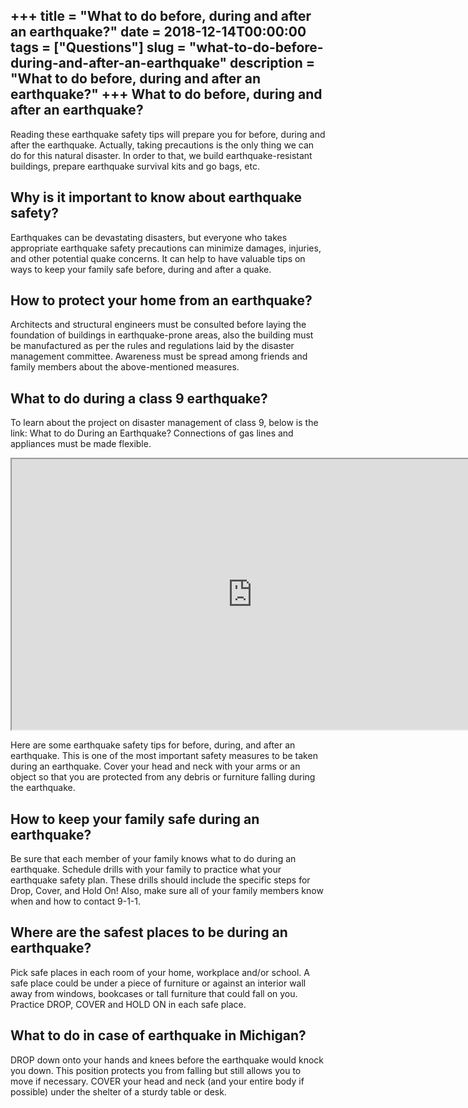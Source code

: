 +++
title = "What to do before, during and after an earthquake?"
date = 2018-12-14T00:00:00
tags = ["Questions"]
slug = "what-to-do-before-during-and-after-an-earthquake"
description = "What to do before, during and after an earthquake?"
+++
What to do before, during and after an earthquake?
--------------------------------------------------

Reading these earthquake safety tips will prepare you for before, during and after the earthquake. Actually, taking precautions is the only thing we can do for this natural disaster. In order to that, we build earthquake-resistant buildings, prepare earthquake survival kits and go bags, etc.

Why is it important to know about earthquake safety?
----------------------------------------------------

Earthquakes can be devastating disasters, but everyone who takes appropriate earthquake safety precautions can minimize damages, injuries, and other potential quake concerns. It can help to have valuable tips on ways to keep your family safe before, during and after a quake.

How to protect your home from an earthquake?
--------------------------------------------

Architects and structural engineers must be consulted before laying the foundation of buildings in earthquake-prone areas, also the building must be manufactured as per the rules and regulations laid by the disaster management committee. Awareness must be spread among friends and family members about the above-mentioned measures.

What to do during a class 9 earthquake?
---------------------------------------

To learn about the project on disaster management of class 9, below is the link: What to do During an Earthquake? Connections of gas lines and appliances must be made flexible.

<iframe allow="accelerometer; autoplay; clipboard-write; encrypted-media; gyroscope; picture-in-picture" allowfullscreen="" class="__youtube_prefs__  epyt-is-override  no-lazyload" data-no-lazy="1" data-origheight="433" data-origwidth="770" data-skipgform_ajax_framebjll="" height="433" id="_ytid_20313" loading="lazy" src="https://www.youtube.com/embed/hWSu4l1RxLg?enablejsapi=1&autoplay=0&cc_load_policy=0&cc_lang_pref=&iv_load_policy=1&loop=0&modestbranding=0&rel=1&fs=1&playsinline=0&autohide=2&theme=dark&color=red&controls=1&" title="YouTube player" width="770"></iframe>

Here are some earthquake safety tips for before, during, and after an earthquake. This is one of the most important safety measures to be taken during an earthquake. Cover your head and neck with your arms or an object so that you are protected from any debris or furniture falling during the earthquake.

How to keep your family safe during an earthquake?
--------------------------------------------------

Be sure that each member of your family knows what to do during an earthquake. Schedule drills with your family to practice what your earthquake safety plan. These drills should include the specific steps for Drop, Cover, and Hold On! Also, make sure all of your family members know when and how to contact 9-1-1.

Where are the safest places to be during an earthquake?
-------------------------------------------------------

Pick safe places in each room of your home, workplace and/or school. A safe place could be under a piece of furniture or against an interior wall away from windows, bookcases or tall furniture that could fall on you. Practice DROP, COVER and HOLD ON in each safe place.

What to do in case of earthquake in Michigan?
---------------------------------------------

DROP down onto your hands and knees before the earthquake would knock you down. This position protects you from falling but still allows you to move if necessary. COVER your head and neck (and your entire body if possible) under the shelter of a sturdy table or desk.